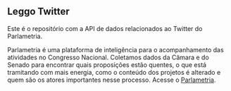 ## Leggo Twitter

Este é o repositório com a API de dados relacionados ao Twitter do Parlametria.

Parlametria é uma plataforma de inteligência para o acompanhamento das atividades no Congresso Nacional. Coletamos dados da Câmara e do Senado para encontrar quais proposições estão quentes, o que está tramitando com mais energia, como o conteúdo dos projetos é alterado e quem são os atores importantes nesse processo. Acesse o [Parlametria](https://leggo-painel.parlametria.org).
